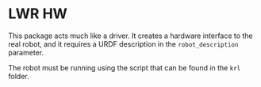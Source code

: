 LWR HW
======

This package acts much like a driver. It creates a hardware interface to the real robot, and it requires a URDF description in the `robot_description` parameter.

The robot must be running using the script that can be found in the `krl` folder.